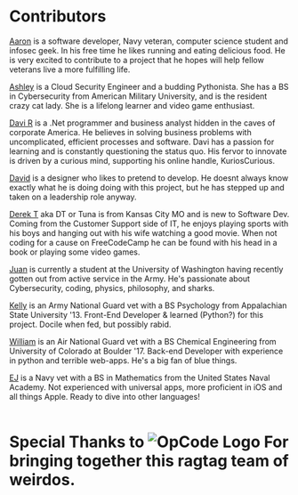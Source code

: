 # Contributors

[Aaron](https://github.com/aaron-suarez) is a software developer, Navy veteran, computer science student and infosec geek. In his free time he likes running and eating delicious food. He is very excited to contribute to a project that he hopes will help fellow veterans live a more fulfilling life.

[Ashley](https://github.com/AshTemp) is a Cloud Security Engineer and a budding Pythonista. She has a BS in Cybersecurity from American Military University, and is the resident crazy cat lady. She is a lifelong learner and video game enthusiast.

[Davi R](https://github.com/KuriosCurious) is a .Net programmer and business analyst hidden in the caves of corporate America. He believes in solving business problems with uncomplicated, efficient processes and software. Davi has a passion for learning and is constantly questioning the status quo. His fervor to innovate is driven by a curious mind, supporting his online handle, KuriosCurious.

[David](https://github.com/dmarchante) is a designer who likes to pretend to develop. He doesnt always know exactly what he is doing doing with this project, but he has stepped up and taken on a leadership role anyway.

[Derek T](https://github.com/dteuny1022) aka DT or Tuna is from Kansas City MO and is new to Software Dev. Coming from the Customer Support side of IT, he enjoys playing sports with his boys and hanging out with his wife watching a good movie. When not coding for a cause on FreeCodeCamp he can be found with his head in a book or playing some video games.

[Juan](https://github.com/juanchaves)  is currently a student at the University of Washington having recently gotten out from active service in the Army. He's passionate about Cybersecurity, coding, physics, philosophy, and sharks.

[Kelly](https://github.com/ksmacleod99) is an Army National Guard vet with a  BS Psychology from Appalachian State University '13. Front-End Developer & learned (Python?) for this project. Docile when fed, but possibly rabid.

[William](https://github.com/wimo7083) is an Air National Guard vet with a BS Chemical Engineering from University of Colorado at Boulder '17. Back-end Developer with experience in python and terrible web-apps. He's a big fan of blue things.

[EJ](https://github.com/esneaker30) is a Navy vet with a BS in Mathematics from the United States Naval Academy.  Not experienced with universal apps, more proficient in iOS and all things Apple.  Ready to dive into other languages!
<br> <br>
# Special Thanks to ![OpCode Logo](/resources/small-blue-logo.png "OpCode logo") For bringing together this ragtag team of weirdos.
